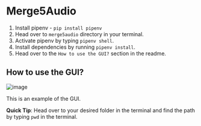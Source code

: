 # Merge5Audio

1. Install pipenv - `pip install pipenv`
2. Head over to `merge5audio` directory in your terminal.
3. Activate pipenv by typing `pipenv shell`.
4. Install dependencies by running `pipenv install`.
5. Head over to the `How to use the GUI?` section in the readme.

## How to use the GUI?

![image](https://user-images.githubusercontent.com/41021374/161816252-c37c80af-533c-44c3-a9dd-4dad30bc9534.png)

This is an example of the GUI.

**Quick Tip**: Head over to your desired folder in the terminal and find the path by typing `pwd` in the terminal.
